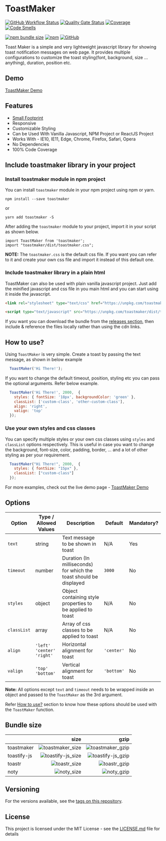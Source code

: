 # ToastMaker

[![GitHub Workflow Status](https://img.shields.io/github/workflow/status/vivekweb2013/toastmaker/npm-build?color=forestgreen)](https://github.com/vivekweb2013/toastmaker/actions?query=workflow%3Anpm-build)
[![Quality Gate Status](https://sonarcloud.io/api/project_badges/measure?project=vivekweb2013_toastmaker&metric=alert_status)](https://sonarcloud.io/dashboard?id=vivekweb2013_toastmaker)
[![Coverage](https://sonarcloud.io/api/project_badges/measure?project=vivekweb2013_toastmaker&metric=coverage)](https://sonarcloud.io/dashboard?id=vivekweb2013_toastmaker)
[![Code Smells](https://sonarcloud.io/api/project_badges/measure?project=vivekweb2013_toastmaker&metric=code_smells)](https://sonarcloud.io/dashboard?id=vivekweb2013_toastmaker)

[![npm bundle size](https://img.shields.io/bundlephobia/minzip/toastmaker)](https://bundlephobia.com/result?p=toastmaker)
[![npm](https://img.shields.io/npm/v/toastmaker)](https://www.npmjs.com/package/toastmaker)
[![GitHub](https://img.shields.io/github/license/vivekweb2013/toastmaker?color=blue)](LICENSE)

Toast Maker is a simple and very lightweight javascript library for showing toast notification messages on web page. It provides multiple configurations to customize the toast styling(font, background, size ... anything), duration, position etc.

## Demo

[ToastMaker Demo](https://toastmaker.wirehall.com)

## Features

* [Small Footprint](#bundle-size)
* Responsive
* Customizable Styling
* Can be Used With Vanilla Javascript, NPM Project or ReactJS Project
* Works With - IE10, IE11, Edge, Chrome, Firefox, Safari, Opera
* No Dependencies
* 100% Code Coverage

## Include toastmaker library in your project

### Install toastmaker module in npm project
You can install `toastmaker` module in your npm project using npm or yarn.

```
npm install --save toastmaker
```

or

```
yarn add toastmaker -S
```

After adding the `toastmaker` module to your project, import it in your script as shown below.
```
import ToastMaker from 'toastmaker';
import "toastmaker/dist/toastmaker.css";
```

**NOTE:** The `toastmaker.css` is the default css file. If you want you can refer to it and create your own css file and import it instead of this default one.

### Include toastmaker library in a plain html
ToastMaker can also be used with plain vanilla javascript project. Just add the minified javascript and css file in you main html and you can start using it inside the javascript.

```html
<link rel="stylesheet" type="text/css" href="https://unpkg.com/toastmaker/dist/toastmaker.min.css">

<script type="text/javascript" src="https://unpkg.com/toastmaker/dist/toastmaker.min.js"></script>
```
If you want you can download the bundle from the [releases section](https://github.com/vivekweb2013/toastmaker/releases/latest), then include & reference the files locally rather than using the cdn links.

## How to use?
Using `ToastMaker` is very simple. Create a toast by passing the text message, as shown in below example

```javascript
  ToastMaker('Hi There!');
```

If you want to change the default timeout, position, styling etc you can pass the optional arguments. Refer below example.

```javascript
  ToastMaker('Hi There!', 2000,  {
    styles: { fontSize: '18px', backgroundColor: 'green' },
    classList: ['custom-class', 'other-custom-class'],
    align: 'right',
    valign: 'top'
  });
```

### Use your own styles and css classes

You can specify multiple styles or your own css classes using `styles` and `classList` options respectively. This is useful in case you want to change the background, font-size, color, padding, border, ... and a lot of other styling as per your requirement.

```javascript
  ToastMaker("Hi There!", 2000,  {
    styles: { fontSize: "15px" },
    classList: ["custom-class"]
  });
```

For more examples, check out the live demo page - [ToastMaker Demo](https://toastmaker.wirehall.com)

## Options

| Option | Type / Allowed Values | Description | Default | Mandatory?
|-----------------|-----------------|------------------|-----------------|-----------------|
| `text` | string | Text message to be shown in toast | N/A | Yes |
| `timeout` | number | Duration (In milliseconds) for which the toast should be displayed | `3000` | No |
| `styles` | object | Object containing style properties to be applied to toast | N/A | No |
| `classList` | array | Array of css classes to be applied to toast | N/A | No |
| `align` | `'left'` <BR /> `'center'` <BR /> `'right'` | Horizontal alignment for toast | `'center'` | No |
| `valign` | `'top'` <BR /> `'bottom'` | Vertical alignment for toast | `'bottom'` | No |

**Note:** All options except `text` and `timeout` needs to be wrapped inside an object and passed to the `ToastMaker` as the 3rd argument. 

Refer [How to use?](#how-to-use) section to know how these options should be used with the `ToastMaker` function.


## Bundle size

|              |                size |                gzip |
| :----------- | ------------------: | ------------------: |
| toastmaker   |  ![toastmaker_size] |  ![toastmaker_gzip] |
| toastify-js  | ![toastify-js_size] | ![toastify-js_gzip] |
| toastr       |      ![toastr_size] |      ![toastr_gzip] |
| noty         |        ![noty_size] |        ![noty_gzip] |

[toastmaker_size]: https://img.shields.io/bundlephobia/min/toastmaker
[toastmaker_gzip]: https://img.shields.io/bundlephobia/minzip/toastmaker
[toastify-js_size]: https://img.shields.io/bundlephobia/min/toastify-js
[toastify-js_gzip]: https://img.shields.io/bundlephobia/minzip/toastify-js
[toastr_size]: https://img.shields.io/bundlephobia/min/toastr
[toastr_gzip]: https://img.shields.io/bundlephobia/minzip/toastr
[noty_size]: https://img.shields.io/bundlephobia/min/noty
[noty_gzip]: https://img.shields.io/bundlephobia/minzip/noty

## Versioning

For the versions available, see the [tags on this repository](https://github.com/vivekweb2013/toastmaker/tags). 

## License

This project is licensed under the MIT License - see the [LICENSE.md](LICENSE.md) file for details

